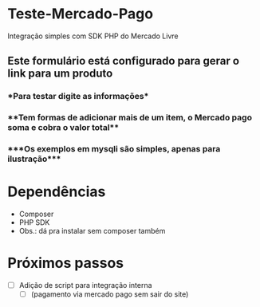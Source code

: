 # Teste-Mercado-Pago
Integração simples com SDK PHP do Mercado Livre

<h2>Este formulário está configurado para gerar o link para um produto</h2>
<h3>*Para testar digite as informações*</h3>
<h3>**Tem formas de adicionar mais de um item, o Mercado pago soma e cobra o valor total**</h3>
<h3>***Os exemplos em mysqli são simples, apenas para ilustração***</h3>

# Dependências

 - Composer
 - PHP SDK
 - Obs.: dá pra instalar sem composer também

# Próximos passos

- [ ] Adição de script para integração interna 
  - [ ] (pagamento via mercado pago sem sair do site)

